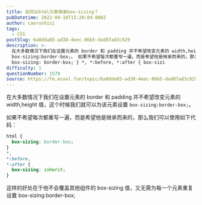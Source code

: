 ```yaml
---
title: 如何从html元素继承box-sizing？
pubDatetime: 2022-04-10T15:28:04.000Z
author: caorushizi
tags:
  - CSS
postSlug: 6a8dda85-ad38-4eec-86b5-dad87ad3c929
description: >-
  在大多数情况下我们在设置元素的 border 和 padding 并不希望改变元素的 width,height值，这个时候我们就可以为该元素设置
  box-sizing:border-box;。 如果不希望每次都重写一遍，而是希望他是继承而来的，那么我们可以使用如下代码： html {
  box-sizing: border-box; } *, *:before, *:after { box-sizi
difficulty: 1
questionNumber: 1579
source: https://fe.ecool.fun/topic/6a8dda85-ad38-4eec-86b5-dad87ad3c929
---
```


在大多数情况下我们在设置元素的 border 和 padding 并不希望改变元素的 width,height 值，这个时候我们就可以为该元素设置 `box-sizing:border-box;`。

如果不希望每次都重写一遍，而是希望他是继承而来的，那么我们可以使用如下代码：

```css
html {
  box-sizing: border-box;
}
*,
*:before,
*:after {
  box-sizing: inherit;
}
```

这样的好处在于他不会覆盖其他组件的 box-sizing 值，又无需为每一个元素重复设置 box-sizing:border-box;
